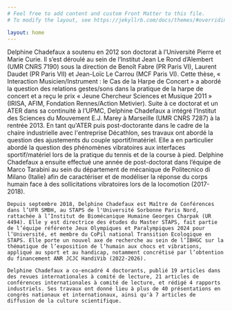 ```yaml
---
# Feel free to add content and custom Front Matter to this file.
# To modify the layout, see https://jekyllrb.com/docs/themes/#overriding-theme-defaults

layout: home
---
```

Delphine Chadefaux a soutenu en 2012 son doctorat à l’Université Pierre et Marie Curie. Il s’est déroulé au sein de l’Institut Jean Le Rond d’Alembert (UMR CNRS 7190) sous la direction de Benoît Fabre (PR Paris VI), Laurent Daudet (PR Paris VII) et Jean-Loïc Le Carrou (MCF Paris VI). Cette thèse, « Interaction Musicien/Instrument : le Cas de la Harpe de Concert » a abordé la question des relations gestes/sons dans la pratique de la harpe de concert et a reçu le prix « Jeune Chercheur Sciences et Musique 2011 » (IRISA, AFIM, Fondation Rennes/Action Metivier). Suite à ce doctorat et un ATER dans sa continuité à l’UPMC, Delphine Chadefaux a intégré l’Institut des Sciences du Mouvement E.J. Marey à Marseille (UMR CNRS 7287) à la rentrée 2013. En tant qu'ATER puis post-doctorante dans le cadre de la chaire industrielle avec l'entreprise Décathlon, ses travaux ont abordé la question des ajustements du couple sportif/matériel. Elle a en particulier abordé la question des phénomènes vibratoires aux interfaces sportif/matériel lors de la pratique du tennis et de la course à pied. Delphine Chadefaux a ensuite effectué une année de post-doctorat dans l’équipe de Marco Tarabini au sein du département de mécanique de Politecnico di Milano (Italie) afin de caractériser et de modéliser la réponse du corps humain face à des sollicitations vibratoires lors de la locomotion (2017-2018). 

	Depuis septembre 2018, Delphine Chadefaux est Maître de Conférences dans l’UFR SMBH, au STAPS de l'Université Sorbonne Paris Nord, rattachée à l’Institut de Biomécanique Humaine Georges Charpak (UR 4494). Elle y est directrice des études du Master STAPS, fait partie de l’équipe référente Jeux Olympiques et Paralympiques 2024 pour l’Université, et membre du CoPil national Transition Ecologique en STAPS. Elle porte un nouvel axe de recherche au sein de l’IBHGC sur la thématique de l’exposition de l’humain aux chocs et vibrations, appliqué au sport et au handicap, notamment concrétisé par l’obtention du financement ANR JCJC HandiVib (2022-2026). 	
	
	Delphine Chadefaux a co-encadré 4 doctorants, publié 19 articles dans des revues internationales à comité de lecture, 21 articles de conférences internationales à comité de lecture, et rédigé 4 rapports industriels. Ses travaux ont donné lieu à plus de 40 présentations en congrès nationaux et internationaux, ainsi qu'à 7 articles de diffusion de la culture scientifique. 
